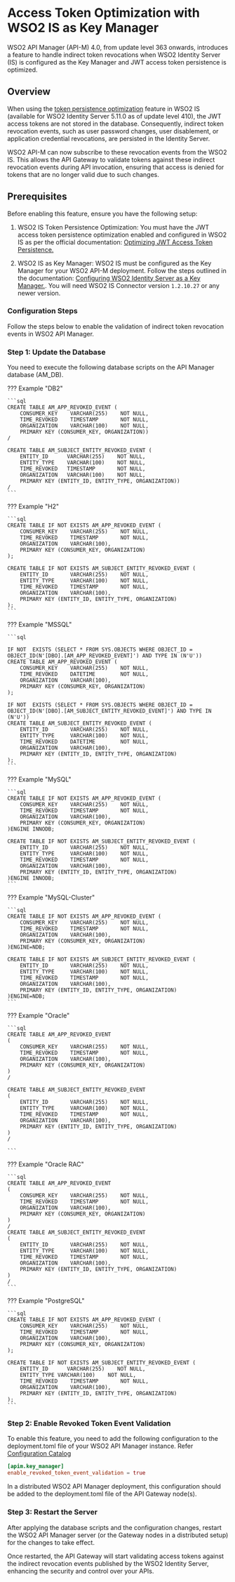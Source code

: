 # Access Token Optimization with WSO2 IS as Key Manager

WSO2 API Manager (API-M) 4.0, from update level 363 onwards, introduces a feature to handle indirect token revocations when WSO2 Identity Server (IS) is configured as the Key Manager and JWT access token persistence is optimized.

## Overview

When using the [token persistence optimization](https://is.docs.wso2.com/en/5.11.0/setup/token-persistence/#optimizing-jwt-access-token-persistence) feature in WSO2 IS (available for WSO2 Identity Server 5.11.0 as of update level 410), the JWT access tokens are not stored in the database. Consequently, indirect token revocation events, such as user password changes, user disablement, or application credential revocations, are persisted in the Identity Server.

WSO2 API-M can now subscribe to these revocation events from the WSO2 IS. This allows the API Gateway to validate tokens against these indirect revocation events during API invocation, ensuring that access is denied for tokens that are no longer valid due to such changes.

## Prerequisites

Before enabling this feature, ensure you have the following setup:

1.  WSO2 IS Token Persistence Optimization: You must have the JWT access token persistence optimization enabled and configured in WSO2 IS as per the official documentation: [Optimizing JWT Access Token Persistence.](https://is.docs.wso2.com/en/5.11.0/setup/token-persistence/#optimizing-jwt-access-token-persistence)

2.  WSO2 IS as Key Manager: WSO2 IS must be configured as the Key Manager for your WSO2 API-M deployment. Follow the steps outlined in the documentation: [Configuring WSO2 Identity Server as a Key Manager.](../configuring-wso2-identity-server-as-a-key-manager.md). You will need WSO2 IS Connector version `1.2.10.27` or any newer version.

### Configuration Steps

Follow the steps below to enable the validation of indirect token revocation events in WSO2 API Manager.

### Step 1: Update the Database

You need to execute the following database scripts on the API Manager database (AM_DB).

??? Example "DB2"

    ```sql
    CREATE TABLE AM_APP_REVOKED_EVENT (
        CONSUMER_KEY    VARCHAR(255)    NOT NULL,
        TIME_REVOKED    TIMESTAMP       NOT NULL,
        ORGANIZATION    VARCHAR(100)    NOT NULL,
        PRIMARY KEY (CONSUMER_KEY, ORGANIZATION))
    /

    CREATE TABLE AM_SUBJECT_ENTITY_REVOKED_EVENT (
        ENTITY_ID      VARCHAR(255)    NOT NULL,
        ENTITY_TYPE    VARCHAR(100)    NOT NULL,
        TIME_REVOKED   TIMESTAMP       NOT NULL,
        ORGANIZATION   VARCHAR(100)    NOT NULL,
        PRIMARY KEY (ENTITY_ID, ENTITY_TYPE, ORGANIZATION))
    /
    ```

??? Example "H2"

    ```sql
    CREATE TABLE IF NOT EXISTS AM_APP_REVOKED_EVENT (
        CONSUMER_KEY    VARCHAR(255)    NOT NULL,
        TIME_REVOKED    TIMESTAMP       NOT NULL,
        ORGANIZATION    VARCHAR(100),
        PRIMARY KEY (CONSUMER_KEY, ORGANIZATION)
    );

    CREATE TABLE IF NOT EXISTS AM_SUBJECT_ENTITY_REVOKED_EVENT (
        ENTITY_ID       VARCHAR(255)    NOT NULL,
        ENTITY_TYPE     VARCHAR(100)    NOT NULL,
        TIME_REVOKED    TIMESTAMP       NOT NULL,
        ORGANIZATION    VARCHAR(100),
        PRIMARY KEY (ENTITY_ID, ENTITY_TYPE, ORGANIZATION)
    );
    ```

??? Example "MSSQL"

    ```sql

    IF NOT  EXISTS (SELECT * FROM SYS.OBJECTS WHERE OBJECT_ID = OBJECT_ID(N'[DBO].[AM_APP_REVOKED_EVENT]') AND TYPE IN (N'U'))
    CREATE TABLE AM_APP_REVOKED_EVENT (
        CONSUMER_KEY    VARCHAR(255)    NOT NULL,
        TIME_REVOKED    DATETIME        NOT NULL,
        ORGANIZATION    VARCHAR(100),
        PRIMARY KEY (CONSUMER_KEY, ORGANIZATION)
    );

    IF NOT  EXISTS (SELECT * FROM SYS.OBJECTS WHERE OBJECT_ID = OBJECT_ID(N'[DBO].[AM_SUBJECT_ENTITY_REVOKED_EVENT]') AND TYPE IN (N'U'))
    CREATE TABLE AM_SUBJECT_ENTITY_REVOKED_EVENT (
        ENTITY_ID       VARCHAR(255)    NOT NULL,
        ENTITY_TYPE     VARCHAR(100)    NOT NULL,
        TIME_REVOKED    DATETIME        NOT NULL,
        ORGANIZATION    VARCHAR(100),
        PRIMARY KEY (ENTITY_ID, ENTITY_TYPE, ORGANIZATION)
    );
    ```

??? Example "MySQL"

    ```sql
    CREATE TABLE IF NOT EXISTS AM_APP_REVOKED_EVENT (
        CONSUMER_KEY    VARCHAR(255)    NOT NULL,
        TIME_REVOKED    TIMESTAMP       NOT NULL,
        ORGANIZATION    VARCHAR(100),
        PRIMARY KEY (CONSUMER_KEY, ORGANIZATION)
    )ENGINE INNODB;

    CREATE TABLE IF NOT EXISTS AM_SUBJECT_ENTITY_REVOKED_EVENT (
        ENTITY_ID       VARCHAR(255)    NOT NULL,
        ENTITY_TYPE     VARCHAR(100)    NOT NULL,
        TIME_REVOKED    TIMESTAMP       NOT NULL,
        ORGANIZATION    VARCHAR(100),
        PRIMARY KEY (ENTITY_ID, ENTITY_TYPE, ORGANIZATION)
    )ENGINE INNODB;
    ```

??? Example "MySQL-Cluster"

    ```sql
    CREATE TABLE IF NOT EXISTS AM_APP_REVOKED_EVENT (
        CONSUMER_KEY    VARCHAR(255)    NOT NULL,
        TIME_REVOKED    TIMESTAMP       NOT NULL,
        ORGANIZATION    VARCHAR(100),
        PRIMARY KEY (CONSUMER_KEY, ORGANIZATION)
    )ENGINE=NDB;

    CREATE TABLE IF NOT EXISTS AM_SUBJECT_ENTITY_REVOKED_EVENT (
        ENTITY_ID       VARCHAR(255)    NOT NULL,
        ENTITY_TYPE     VARCHAR(100)    NOT NULL,
        TIME_REVOKED    TIMESTAMP       NOT NULL,
        ORGANIZATION    VARCHAR(100),
        PRIMARY KEY (ENTITY_ID, ENTITY_TYPE, ORGANIZATION)
    )ENGINE=NDB;       
    ```

??? Example "Oracle"

    ```sql
    CREATE TABLE AM_APP_REVOKED_EVENT
    (
        CONSUMER_KEY    VARCHAR(255)    NOT NULL,
        TIME_REVOKED    TIMESTAMP       NOT NULL,
        ORGANIZATION    VARCHAR(100),
        PRIMARY KEY (CONSUMER_KEY, ORGANIZATION)
    )
    /

    CREATE TABLE AM_SUBJECT_ENTITY_REVOKED_EVENT
    (
        ENTITY_ID       VARCHAR(255)    NOT NULL,
        ENTITY_TYPE     VARCHAR(100)    NOT NULL,
        TIME_REVOKED    TIMESTAMP       NOT NULL,
        ORGANIZATION    VARCHAR(100),
        PRIMARY KEY (ENTITY_ID, ENTITY_TYPE, ORGANIZATION)
    )
    /

    ```

??? Example "Oracle RAC"

    ```sql
    CREATE TABLE AM_APP_REVOKED_EVENT
    (
        CONSUMER_KEY    VARCHAR(255)    NOT NULL,
        TIME_REVOKED    TIMESTAMP       NOT NULL,
        ORGANIZATION    VARCHAR(100),
        PRIMARY KEY (CONSUMER_KEY, ORGANIZATION)
    )
    /
    CREATE TABLE AM_SUBJECT_ENTITY_REVOKED_EVENT
    (
        ENTITY_ID       VARCHAR(255)    NOT NULL,
        ENTITY_TYPE     VARCHAR(100)    NOT NULL,
        TIME_REVOKED    TIMESTAMP       NOT NULL,
        ORGANIZATION    VARCHAR(100),
        PRIMARY KEY (ENTITY_ID, ENTITY_TYPE, ORGANIZATION)
    )
    /
    ```

??? Example "PostgreSQL"

    ```sql
    CREATE TABLE IF NOT EXISTS AM_APP_REVOKED_EVENT (
        CONSUMER_KEY    VARCHAR(255)    NOT NULL,
        TIME_REVOKED    TIMESTAMP       NOT NULL,
        ORGANIZATION    VARCHAR(100),
        PRIMARY KEY (CONSUMER_KEY, ORGANIZATION)
    );

    CREATE TABLE IF NOT EXISTS AM_SUBJECT_ENTITY_REVOKED_EVENT (
        ENTITY_ID      VARCHAR(255)    NOT NULL,
        ENTITY_TYPE VARCHAR(100)    NOT NULL,
        TIME_REVOKED    TIMESTAMP       NOT NULL,
        ORGANIZATION    VARCHAR(100),
        PRIMARY KEY (ENTITY_ID, ENTITY_TYPE, ORGANIZATION)
    );       
    ```

### Step 2: Enable Revoked Token Event Validation

To enable this feature, you need to add the following configuration to the deployment.toml file of your WSO2 API Manager instance. Refer [Configuration Catalog](../reference/config-catalog/#jwt-token-persistence-optimization-configurations)

``` toml
[apim.key_manager]
enable_revoked_token_event_validation = true
```

In a distributed WSO2 API Manager deployment, this configuration should be added to the deployment.toml file of the API Gateway node(s).

### Step 3: Restart the Server

After applying the database scripts and the configuration changes, restart the WSO2 API Manager server (or the Gateway nodes in a distributed setup) for the changes to take effect.

Once restarted, the API Gateway will start validating access tokens against the indirect revocation events published by the WSO2 Identity Server, enhancing the security and control over your APIs.